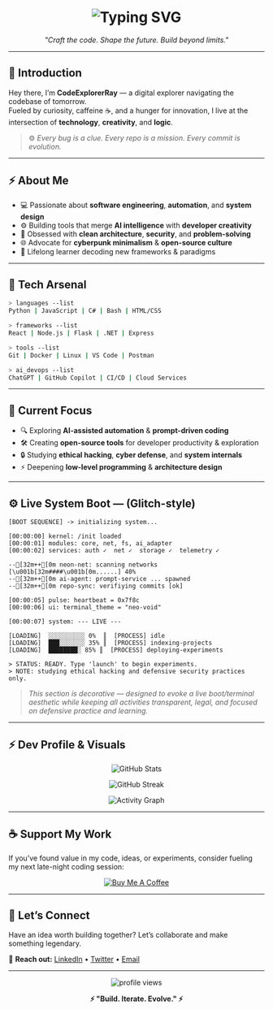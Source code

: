 <h1 align="center">
  <img src="https://readme-typing-svg.demolab.com?font=Fira+Code&size=30&pause=1000&color=00FF99&center=true&vCenter=true&width=640&lines=%3E+CodeExplorerRay+%7C+Digital+Craftsman+%26+Tech+Adventurer;%3E+Exploring+the+Digital+Frontier..." alt="Typing SVG" />
</h1>

<p align="center">
  <i>"Craft the code. Shape the future. Build beyond limits."</i>
</p>

---

## 🧠 Introduction

Hey there, I’m **CodeExplorerRay** — a digital explorer navigating the codebase of tomorrow.  
Fueled by curiosity, caffeine ☕, and a hunger for innovation, I live at the intersection of **technology**, **creativity**, and **logic**.

> ⚙️ *Every bug is a clue. Every repo is a mission. Every commit is evolution.*

---

## ⚡ About Me

- 💻 Passionate about **software engineering**, **automation**, and **system design**  
- ⚙️ Building tools that merge **AI intelligence** with **developer creativity**  
- 🧩 Obsessed with **clean architecture**, **security**, and **problem-solving**  
- 🌐 Advocate for **cyberpunk minimalism** & **open-source culture**  
- 🧠 Lifelong learner decoding new frameworks & paradigms  

---

## 🧰 Tech Arsenal

```bash
> languages --list
Python | JavaScript | C# | Bash | HTML/CSS

> frameworks --list
React | Node.js | Flask | .NET | Express

> tools --list
Git | Docker | Linux | VS Code | Postman

> ai_devops --list
ChatGPT | GitHub Copilot | CI/CD | Cloud Services
```

---

## 🧭 Current Focus

- 🔍 Exploring **AI-assisted automation** & **prompt-driven coding**  
- 🛠️ Creating **open-source tools** for developer productivity & exploration  
- 🔒 Studying **ethical hacking**, **cyber defense**, and **system internals**  
- ⚡ Deepening **low-level programming** & **architecture design**

---

## ⚙️ Live System Boot — (Glitch-style)

```text
[BOOT SEQUENCE] -> initializing system...

[00:00:00] kernel: /init loaded
[00:00:01] modules: core, net, fs, ai_adapter
[00:00:02] services: auth ✓  net ✓  storage ✓  telemetry ✓

--[32m++[0m neon-net: scanning networks [\u001b[32m####\u001b[0m......] 40%
--[32m++[0m ai-agent: prompt-service ... spawned
--[32m++[0m repo-sync: verifiying commits [ok]

[00:00:05] pulse: heartbeat = 0x7f8c
[00:00:06] ui: terminal_theme = "neo-void"

[00:00:07] system: --- LIVE ---

[LOADING]  ░░░░░░░░░░ 0%  ║  [PROCESS] idle
[LOADING]  ███░░░░░░░ 35% ║  [PROCESS] indexing-projects
[LOADING]  ████████░ 85% ║  [PROCESS] deploying-experiments

> STATUS: READY. Type 'launch' to begin experiments.
> NOTE: studying ethical hacking and defensive security practices only.
```

> *This section is decorative — designed to evoke a live boot/terminal aesthetic while keeping all activities transparent, legal, and focused on defensive practice and learning.*

---

## ⚡ Dev Profile & Visuals

<p align="center">
  <img src="https://github-readme-stats.vercel.app/api?username=CodeExplorerRay&show_icons=true&theme=radical&hide_border=true&bg_color=0D1117&title_color=00FF99&icon_color=00FF99" alt="GitHub Stats" />
</p>

<p align="center">
  <img src="https://github-readme-streak-stats.herokuapp.com/?user=CodeExplorerRay&theme=dark&hide_border=true&background=0D1117&stroke=00FF99&ring=00FF99&fire=00FF99&currStreakLabel=00FF99" alt="GitHub Streak" />
</p>

<p align="center">
  <img src="https://github-readme-activity-graph.vercel.app/graph?username=CodeExplorerRay&theme=github-dark&bg_color=0D1117&color=00FF99&line=00FF99&point=00FF99&hide_border=true" alt="Activity Graph" />
</p>

---

## ☕ Support My Work

If you’ve found value in my code, ideas, or experiments, consider fueling my next late-night coding session:

<p align="center">
  <a href="https://www.buymeacoffee.com/CodeExplorer">
    <img src="https://img.buymeacoffee.com/button-api/?username=CodeExplorer&button_colour=00FF99&font_colour=000000&font_family=Cookie&outline_colour=000000" alt="Buy Me A Coffee">
  </a>
</p>

---

## 💬 Let’s Connect

Have an idea worth building together? Let’s collaborate and make something legendary.

📡 **Reach out:** [LinkedIn](#) • [Twitter](#) • [Email](#)

---

<p align="center">
  <img src="https://komarev.com/ghpvc/?username=CodeExplorerRay&label=Profile%20Scans&color=00FF99&style=flat" alt="profile views" />  
</p>

<p align="center">
  <b>⚡ "Build. Iterate. Evolve." ⚡</b>
</p>
